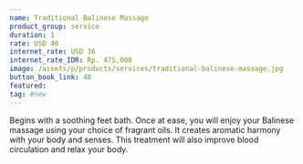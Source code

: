 ```yaml
---
name: Traditional Balinese Massage
product_group: service
duration: 1
rate: USD 40
internet_rate: USD 36
internet_rate_IDR: Rp. 475,000
image: /assets/p/products/services/traditional-balinese-massage.jpg
button_book_link: 48
featured:
tag: #new
---
```

Begins with a soothing feet bath. Once at ease, you will enjoy your Balinese massage using your choice of fragrant oils. It creates aromatic harmony with your body and senses. This treatment will also improve blood circulation and relax your body.
